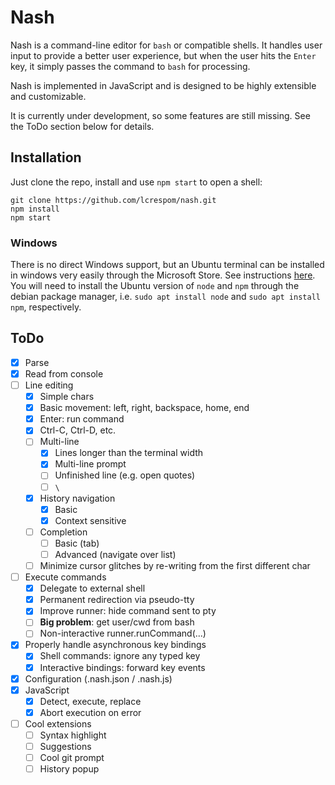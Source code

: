# Nash
Nash is a command-line editor for `bash` or compatible shells. It handles user input to provide a better user experience, but when the user hits the `Enter` key, it simply passes the command to `bash` for processing.

Nash is implemented in JavaScript and is designed to be highly extensible and customizable.

It is currently under development, so some features are still missing. See the ToDo section below for details.

## Installation
Just clone the repo, install and use `npm start` to open a shell:
```
git clone https://github.com/lcrespom/nash.git
npm install
npm start
```

### Windows
There is no direct Windows support, but an Ubuntu terminal can be installed in windows very easily through the Microsoft Store. See instructions [here](https://tutorials.ubuntu.com/tutorial/tutorial-ubuntu-on-windows). You will need to install the Ubuntu version of `node` and `npm` through the debian package manager, i.e. `sudo apt install node` and `sudo apt install npm`, respectively.


## ToDo
- [x] Parse
- [x] Read from console
- [ ] Line editing
	- [x] Simple chars
	- [x] Basic movement: left, right, backspace, home, end
	- [x] Enter: run command
	- [x] Ctrl-C, Ctrl-D, etc.
	- [ ] Multi-line
		- [x] Lines longer than the terminal width
		- [x] Multi-line prompt
		- [ ] Unfinished line (e.g. open quotes)
		- [ ] `\`
	- [x] History navigation
		- [x] Basic
		- [x] Context sensitive
	- [ ] Completion
		- [ ] Basic (tab)
		- [ ] Advanced (navigate over list)
	- [ ] Minimize cursor glitches by re-writing from the first different char
- [ ] Execute commands
	- [x] Delegate to external shell
	- [x] Permanent redirection via pseudo-tty
	- [x] Improve runner: hide command sent to pty
	- [ ] **Big problem**: get user/cwd from bash
	- [ ] Non-interactive runner.runCommand(...)
- [x] Properly handle asynchronous key bindings
	- [x] Shell commands: ignore any typed key
	- [x] Interactive bindings: forward key events
- [x] Configuration (.nash.json / .nash.js)
- [x] JavaScript
	- [x] Detect, execute, replace
	- [x] Abort execution on error
- [ ] Cool extensions
	- [ ] Syntax highlight
	- [ ] Suggestions
	- [ ] Cool git prompt
	- [ ] History popup

